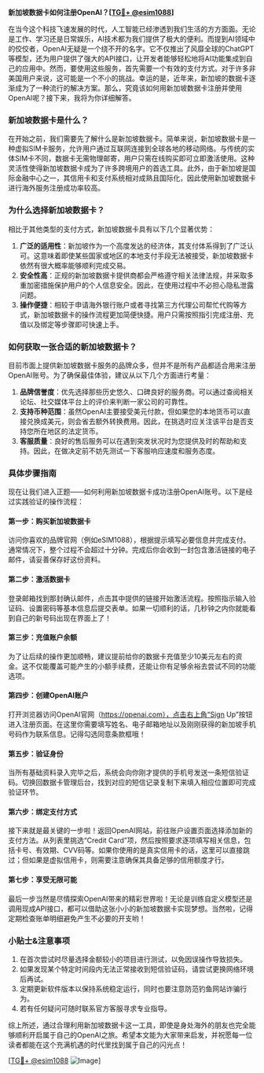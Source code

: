 **新加坡数据卡如何注册OpenAI？[[TG💪+ @esim1088](https://t.me/s/esim1088)]**

在当今这个科技飞速发展的时代，人工智能已经渗透到我们生活的方方面面。无论是工作、学习还是日常娱乐，AI技术都为我们提供了极大的便利。而提到AI领域中的佼佼者，OpenAI无疑是一个绕不开的名字。它不仅推出了风靡全球的ChatGPT等模型，还为用户提供了强大的API接口，让开发者能够轻松地将AI功能集成到自己的应用中。然而，要使用这些服务，首先需要一个有效的支付方式。对于许多非美国用户来说，这可能是一个不小的挑战。幸运的是，近年来，新加坡的数据卡逐渐成为了一种流行的解决方案。那么，究竟该如何用新加坡数据卡注册并使用OpenAI呢？接下来，我将为你详细解答。

### 新加坡数据卡是什么？

在开始之前，我们需要先了解什么是新加坡数据卡。简单来说，新加坡数据卡是一种虚拟SIM卡服务，允许用户通过互联网连接到全球各地的移动网络。与传统的实体SIM卡不同，数据卡无需物理邮寄，用户只需在线购买即可立即激活使用。这种灵活性使得新加坡数据卡成为了许多跨境用户的首选工具。此外，由于新加坡是国际金融中心之一，其信用卡和支付系统相对成熟且国际化，因此使用新加坡数据卡进行海外服务注册成功率较高。

### 为什么选择新加坡数据卡？

相比于其他类型的支付方式，新加坡数据卡具有以下几个显著优势：

1. **广泛的适用性**：新加坡作为一个高度发达的经济体，其支付体系得到了广泛认可。这意味着即使某些国家或地区的本地支付手段无法被接受，新加坡数据卡依然有很大概率能够顺利完成交易。
2. **安全性高**：正规的新加坡数据卡提供商都会严格遵守相关法律法规，并采取多重加密措施保护用户的个人信息安全。因此，在使用过程中不必担心隐私泄露问题。
3. **操作便捷**：相较于申请海外银行账户或者寻找第三方代理公司帮忙代购等方式，新加坡数据卡的操作流程更加简便快捷。用户只需按照指引完成注册、充值以及绑定等步骤即可快速上手。

### 如何获取一张合适的新加坡数据卡？

目前市面上提供新加坡数据卡服务的品牌众多，但并不是所有产品都适合用来注册OpenAI账号。为了确保最佳体验，建议从以下几个方面进行考量：

1. **品牌信誉度**：优先选择那些历史悠久、口碑良好的服务商。可以通过查阅相关论坛、社交媒体平台上的评价来判断一家公司的可靠性。
2. **支持币种范围**：虽然OpenAI主要接受美元付款，但如果您的本地货币可以直接兑换成美元，则会省去额外转换费用。因此，在挑选时应关注该平台是否支持您所在地区的法定货币。
3. **客服质量**：良好的售后服务可以在遇到突发状况时为您提供及时的帮助和支持。因此，在做决定前不妨先测试一下客服响应速度和服务态度。

### 具体步骤指南

现在让我们进入正题——如何利用新加坡数据卡成功注册OpenAI账号。以下是经过实践验证的操作流程：

#### 第一步：购买新加坡数据卡
访问你喜欢的品牌官网（例如eSIM1088），根据提示填写必要信息并完成支付。通常情况下，整个过程不会超过十分钟。完成后你会收到一封包含激活链接的电子邮件，请妥善保存好这份资料。

#### 第二步：激活数据卡
登录邮箱找到那封确认邮件，点击其中提供的链接开始激活流程。按照指示输入验证码、设置密码等基本信息后提交表单。如果一切顺利的话，几秒钟之内你就能看到自己的新号码出现在界面上了！

#### 第三步：充值账户余额
为了让后续的操作更加顺畅，建议提前给你的数据卡充值至少10美元左右的资金。这不仅能覆盖可能产生的小额手续费，还能让你有足够余裕去尝试不同的功能选项。

#### 第四步：创建OpenAI账户
打开浏览器访问OpenAI官网（https://openai.com），点击右上角“Sign Up”按钮进入注册页面。在这里你需要填写姓名、电子邮箱地址以及刚刚获得的新加坡手机号码作为联系信息。记得勾选同意条款框哦！

#### 第五步：验证身份
当所有基础资料录入完毕之后，系统会向你刚才提供的手机号发送一条短信验证码。切换回数据卡管理后台，找到对应的短信记录复制下来填入相应位置即可完成验证环节。

#### 第六步：绑定支付方式
接下来就是最关键的一步啦！返回OpenAI网站，前往账户设置页面选择添加新的支付方法。从列表里挑选“Credit Card”项，然后按照要求逐项填写相关信息，包括卡号、有效期、CVV码等。如果你使用的是真实信用卡的话，这里可以直接跳过；但如果是虚拟信用卡，则需要注意确保其具备足够的信用额度才行。

#### 第七步：享受无限可能
最后一步当然是尽情探索OpenAI带来的精彩世界啦！无论是训练自定义模型还是调用现成API接口，都可以借助这张小小的新加坡数据卡实现梦想。当然啦，记得定期检查账单明细避免产生不必要的开支哟！

### 小贴士&注意事项

1. 在首次尝试时尽量选择金额较小的项目进行测试，以免因误操作导致损失。
2. 如果发现某个特定时间段内无法正常接收到短信验证码，请尝试更换网络环境后再试。
3. 定期更新软件版本以保持系统稳定运行，同时也要注意防范钓鱼网站诈骗行为。
4. 若有任何疑问可随时联系官方客服寻求专业指导。

综上所述，通过合理利用新加坡数据卡这一工具，即使是身处海外的朋友也完全能够顺利开启属于自己的OpenAI之旅。希望本文能为大家带来启发，并祝愿每一位读者都能在这个充满机遇的时代里找到属于自己的闪光点！

[[TG💪+ @esim1088](https://t.me/s/esim1088) ![Image](https://i.postimg.cc/4NQfJmqS/Snipaste-2025-05-13-00-14-12.png)]